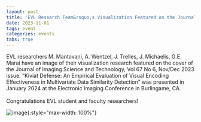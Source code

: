 ```yaml
---
layout: post
title: 'EVL Research Team&rsquo;s Visualization Featured on the Journal of Imaging Science and Technology'
date: 2023-11-01
tags: event
categories: events
tabs: true
---
```


EVL researchers M. Mantovani, A. Wentzel, J. Trelles, J. Michaelis, G.E. Marai have an image of their visualization research featured on the cover of the Journal of Imaging Science and Technology, Vol 67 No 6, Nov/Dec 2023 issue.  &ldquo;Kiviat Defense: An Empirical Evaluation of Visual Encoding Effectiveness in Multivariate Data Similarity Detection&rdquo; was presented in January 2024 at the Electronic Imaging Conference in Burlingame, CA.<br><br>
Congratulations EVL student and faculty researchers!

![image](https://www.evl.uic.edu/output/originals/jist_coverkiviat.png-srcw.jpg){:style="max-width: 100%"}

